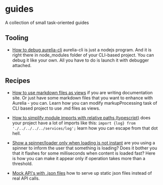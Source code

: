 # guides

A collection of small task-oriented guides

## Tooling

* [How to debug aurelia-cli](how-to-debug-cli.md) aurelia-cli is just a nodejs program. And it is right there in node_modules folder of your CLI-based project. You can debug it like your own. All you have to do is launch it with debugger attached.

## Recipes

* [How to use markdown files as views](how-to-support-markdown-preprocessing.md) if you are writing documentation site. Or just have some markdown files that you want to enhance with Aurelia - you can. Learn how you can modify markupProcessing task of CLI based project to use .md files as views.

* [How to simplify module imports with relative paths (typescript)](how-to-support-markdown-preprocessing.md) does your project have a lot of imports like this: `import {log} from './../../../../services/log';` learn how you can escape from that dot hell.

* [Show a spinner/loader only when loading is not instant](how-to-show-spinner-only-when-something-is-slow.md) are you using a spinner to inform the user that something is loading? Does it bother you that it flashes for some milliseconds when content is loaded fast? Here is how you can make it appear only if operation takes more than a threshold.

* [Mock API's with .json files](how-to-create-a-simple-aurelia-api-mock-service.md) how to serve up static json files instead of real API calls.
